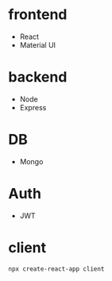 # frontend
- React
- Material UI

# backend
- Node
- Express

# DB
- Mongo

# Auth
- JWT

# client
``` npx create-react-app client ```